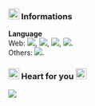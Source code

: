 ### <a href="https://github.com/newlynameds" target="_blank"><img src="https://github.com/newlynameds/newlynameds/blob/master/images/rainbow.star.gif?raw=true" width="22px"></a> Informations
**Language** <br>
Web: <a href="https://fr.wikipedia.org/wiki/Hypertext_Markup_Language" target="_blank"><img src="https://github.com/newlynameds/newlynameds/blob/master/images/dev.html.svg?raw=true"></a>, <a href="https://fr.wikipedia.org/wiki/JavaScript" target="_blank"><img src="https://github.com/newlynameds/newlynameds/blob/master/images/dev.js.svg?raw=true"></a>, <a href="https://fr.wikipedia.org/wiki/Feuilles_de_style_en_cascade" target="_blank"><img src="https://github.com/newlynameds/newlynameds/blob/master/images/dev.css.svg?raw=true"></a>, <a href="https://fr.wikipedia.org/wiki/PHP" target="_blank"><img src="https://github.com/newlynameds/newlynameds/blob/master/images/dev.php.svg?raw=true"></a>. <br>
Others: <a href="https://fr.wikipedia.org/wiki/Node.js" target="_blank"><img src="https://github.com/newlynameds/newlynameds/blob/master/images/dev.nodejs.svg?raw=true"></a>.
### <a href="https://github.com/newlynameds" target="_blank"><img src="https://github.com/newlynameds/newlynameds/blob/master/images/crystal.green.png?raw=true" width="22px"></a> Heart for you <a href="https://github.com/newlynameds" target="_blank"><img src="https://github.com/newlynameds/newlynameds/blob/master/images/crystal.red.png?raw=true" width="22px"></a>
<a href="https://allmylinks.com/newly" target="_blank"><img src="https://discord.c99.nl/widget/theme-2/637228770541043733.png"></a>
